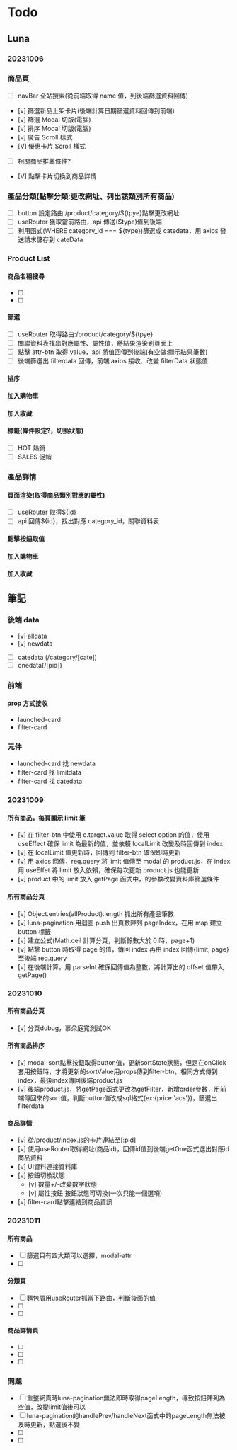 # Todo

## Luna

### 20231006

### 商品頁

- [ ] navBar 全站搜索(從前端取得 name 值，到後端篩選資料回傳)
- [v] 篩選新品上架卡片(後端計算日期篩選資料回傳到前端)
- [v] 篩選 Modal 切版(電腦)
- [v] 排序 Modal 切版(電腦)
- [v] 廣告 Scroll 樣式
- [V] 優惠卡片 Scroll 樣式
- [ ] 相關商品推薦條件?
- [V] 點擊卡片切換到商品詳情

### 產品分類(點擊分類:更改網址、列出該類別所有商品)

- [ ] button 設定路由:/product/category/${tpye}點擊更改網址
- [ ] useRouter 獲取當前路由，api 傳送($type)值到後端
- [ ] 利用函式(WHERE category_id === ${type})篩選成 catedata，用 axios 發送請求儲存到 cateData

### Product List

#### 商品名稱搜尋

- [ ]
- [ ]


#### 篩選

- [ ] useRouter 取得路由:/product/category/${tpye}
- [ ] 關聯資料表找出對應屬性、屬性值，將結果渲染到頁面上
- [ ] 點擊 attr-btn 取得 value，api 將值回傳到後端(有空做:顯示結果筆數)
- [ ] 後端篩選出 filterdata 回傳，前端 axios 接收、改變 filterData 狀態值

#### 排序



#### 加入購物車

#### 加入收藏

#### 標籤(條件設定?，切換狀態)

- [ ] HOT 熱銷
- [ ] SALES 促銷

### 產品詳情

#### 頁面渲染(取得商品類別對應的屬性)

- [ ] useRouter 取得${id}
- [ ] api 回傳${id}，找出對應 category_id，關聯資料表

#### 點擊按鈕取值

#### 加入購物車

#### 加入收藏

## 筆記

### 後端 data

- [v] alldata
- [v] newdata
- [ ] catedata (/category/[cate])
- [ ] onedata(/[pid])

### 前端
#### prop 方式接收

- launched-card
- filter-card

### 元件

- launched-card 找 newdata
- filter-card 找 limitdata
- filter-card 找 catedata

### 20231009

#### 所有商品，每頁顯示 limit 筆

- [v] 在 filter-btn 中使用 e.target.value 取得 select option 的值，使用 useEffect 確保 limit 為最新的值，並依賴 localLimit 改變及時回傳到 index
- [v] 在 localLimit 值更新時，回傳到 filter-btn 確保即時更新
- [v] 用 axios 回傳，req.query 將 limit 值傳至 modal 的 product.js，在 index 用 useEffet 將 limit 放入依賴，確保每次更新 product.js 也能更新
- [v] product 中的 limit 放入 getPage 函式中，的參數改變資料庫篩選條件

#### 所有商品分頁

- [v] Object.entries(allProduct).length 抓出所有產品筆數
- [v] luna-pagination 用迴圈 push 出頁數陣列 pageIndex，在用 map 建立 button 標籤
- [v] 建立公式(Math.ceil 計算分頁，判斷餘數大於 0 時，page+1)
- [v] 點擊 button 時取得 page 的值，傳回 index 再由 index 回傳{limit, page}至後端 req.query
- [v] 在後端計算，用 parseInt 確保回傳值為整數，將計算出的 offset 值帶入 getPage()

### 20231010

#### 所有商品分頁
- [v] 分頁dubug，慕朵庭寬測試OK
#### 所有商品排序
- [v] modal-sort點擊按鈕取得button值，更新sortState狀態，但是在onClick套用按鈕時，才將更新的sortValue用props傳到filter-btn，相同方式傳到index，最後index傳回後端product.js
- [v] 後端product.js，將getPage函式更改為getFilter，新增order參數，用前端傳回來的sort值，判斷button值改成sql格式(ex:{price:'acs'})，篩選出filterdata
#### 商品詳情
- [v] 從/product/index.js的卡片連結至[:pid]
- [v] 使用useRouter取得網址(商品id)，回傳id值到後端getOne函式選出對應id商品資料
- [v] UI資料連接資料庫
- [v] 按鈕切換狀態
    - [v] 數量+/-改變數字狀態
    - [v] 屬性按鈕 按鈕狀態可切換(一次只能一個選項) 
- [v] filter-card點擊連結到商品資訊

### 20231011

#### 所有商品
- [ ] 篩選只有四大類可以選擇，modal-attr
- [ ] 
#### 分類頁
- [ ] 麵包屑用useRouter抓當下路由，判斷後面的值
- [ ] 
- [ ] 
#### 商品詳情頁
- [ ] 
- [ ] 
- [ ] 


### 問題

- [ ] 重整網頁時luna-pagination無法即時取得pageLength，導致按鈕陣列為空值，改變limit值後可以
- [ ] luna-pagination的handlePrev/handleNext函式中的pageLength無法被及時更新，點選後不變
- [ ]
- [ ]
